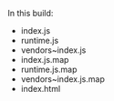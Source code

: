 In this build:

- index.js
- runtime.js
- vendors~index.js
- index.js.map
- runtime.js.map
- vendors~index.js.map
- index.html
